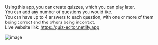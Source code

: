 Using this app, you can create quizzes, which you can play later.<br>
You can add any number of questions you would like.<br>
You can have up to 4 answers to each question, with one or more of them being correct and the others being incorrect.<br>
Live website link: https://quiz-editor.netlify.app<br><br>
![image](https://github.com/Ariel-Keren/quizzes/assets/103370042/a117d1c4-b6db-4172-9d4e-3dad151f8a87)
